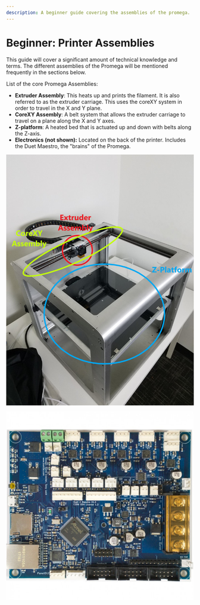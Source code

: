 ```yaml
---
description: A beginner guide covering the assemblies of the promega.
---
```


# Beginner: Printer Assemblies



This guide will cover a significant amount of technical knowledge and terms. The different assemblies of the Promega will be mentioned frequently in the sections below.

List of the core Promega Assemblies:

* **Extruder Assembly**: This heats up and prints the filament. It is also referred to as the extruder carriage. This uses the coreXY system in order to travel in the X and Y plane.
* **CoreXY Assembly**: A belt system that allows the extruder carriage to travel on a plane along the X and Y axes.
* **Z-platform**: A heated bed that is actuated up and down with belts along the Z-axis.
* **Electronics \(not shown\):** Located on the back of the printer. Includes the Duet Maestro, the "brains" of the Promega.

![Promega Assemblies](../.gitbook/assets/vopgfun48dwpqitf-differentpromegaassemblies.jpg)

![The Duet Maestro Board](../.gitbook/assets/duetboard.jpeg)



